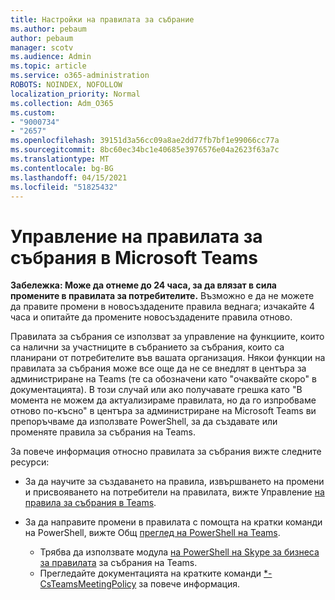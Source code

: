 ```yaml
---
title: Настройки на правилата за събрание
ms.author: pebaum
author: pebaum
manager: scotv
ms.audience: Admin
ms.topic: article
ms.service: o365-administration
ROBOTS: NOINDEX, NOFOLLOW
localization_priority: Normal
ms.collection: Adm_O365
ms.custom:
- "9000734"
- "2657"
ms.openlocfilehash: 39151d3a56cc09a8ae2dd77fb7bf1e99066cc77a
ms.sourcegitcommit: 8bc60ec34bc1e40685e3976576e04a2623f63a7c
ms.translationtype: MT
ms.contentlocale: bg-BG
ms.lasthandoff: 04/15/2021
ms.locfileid: "51825432"
---
```

# <a name="manage-meeting-policies-in-microsoft-teams"></a>Управление на правилата за събрания в Microsoft Teams

**Забележка: Може да отнеме до 24 часа, за да влязат в сила промените в правилата за потребителите.** Възможно е да не можете да правите промени в новосъздадените правила веднага; изчакайте 4 часа и опитайте да промените новосъздадените правила отново.

Правилата за събрания се използват за управление на функциите, които са налични за участниците в събранието за събрания, които са планирани от потребителите във вашата организация. Някои функции на правилата за събрания може все още да не се внедлят в центъра за администриране на Teams (те са обозначени като "очаквайте скоро" в документацията). В този случай или ако получавате грешка като "В момента не можем да актуализираме правилата, но да го изпробваме отново по-късно" в центъра за администриране на Microsoft Teams ви препоръчваме да използвате PowerShell, за да създавате или променяте правила за събрания на Teams. 

За повече информация относно правилата за събрания вижте следните ресурси:

- За да научите за създаването на правила, извършването на промени и присвояването на потребители на правилата, вижте Управление [на правила за събрания в Teams](https://docs.microsoft.com/microsoftteams/meeting-policies-in-teams).

- За да направите промени в правилата с помощта на кратки команди на PowerShell, вижте Общ [преглед на PowerShell на Teams](https://docs.microsoft.com/microsoftteams/teams-powershell-overview). 
    - Трябва да използвате модула [на PowerShell на Skype за бизнеса за правилата](https://docs.microsoft.com/skypeforbusiness/set-up-your-computer-for-windows-powershell/download-and-install-the-skype-for-business-online-connector) за събрания на Teams. 
    - Прегледайте документацията на кратките команди [*-CsTeamsMeetingPolicy](https://docs.microsoft.com/search/?search=CsTeamsMeetingPolicy&view=skype-ps) за повече информация.

